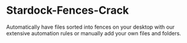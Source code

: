 # Stardock-Fences-Crack
Automatically have files sorted into fences on your desktop with our extensive automation rules or manually add your own files and folders.
